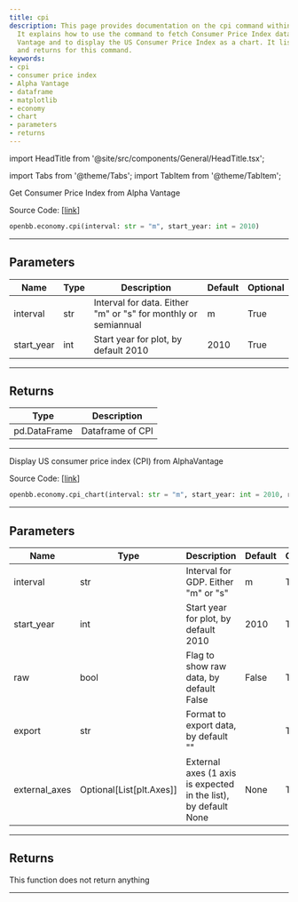 ```yaml
---
title: cpi
description: This page provides documentation on the cpi command within the OpenBBTerminal.
  It explains how to use the command to fetch Consumer Price Index data from Alpha
  Vantage and to display the US Consumer Price Index as a chart. It lists all parameters
  and returns for this command.
keywords:
- cpi
- consumer price index
- Alpha Vantage
- dataframe
- matplotlib
- economy
- chart
- parameters
- returns
---
```


import HeadTitle from '@site/src/components/General/HeadTitle.tsx';

<HeadTitle title="economy.cpi - Reference | OpenBB SDK Docs" />

import Tabs from '@theme/Tabs';
import TabItem from '@theme/TabItem';

<Tabs>
<TabItem value="model" label="Model" default>

Get Consumer Price Index from Alpha Vantage

Source Code: [[link](https://github.com/OpenBB-finance/OpenBB/tree/main/openbb_terminal/economy/alphavantage_model.py#L182)]

```python
openbb.economy.cpi(interval: str = "m", start_year: int = 2010)
```

---

## Parameters

| Name | Type | Description | Default | Optional |
| ---- | ---- | ----------- | ------- | -------- |
| interval | str | Interval for data.  Either "m" or "s" for monthly or semiannual | m | True |
| start_year | int | Start year for plot, by default 2010 | 2010 | True |


---

## Returns

| Type | Description |
| ---- | ----------- |
| pd.DataFrame | Dataframe of CPI |
---

</TabItem>
<TabItem value="view" label="Chart">

Display US consumer price index (CPI) from AlphaVantage

Source Code: [[link](https://github.com/OpenBB-finance/OpenBB/tree/main/openbb_terminal/economy/alphavantage_view.py#L257)]

```python
openbb.economy.cpi_chart(interval: str = "m", start_year: int = 2010, raw: bool = False, export: str = "", external_axes: Optional[List[matplotlib.axes._axes.Axes]] = None)
```

---

## Parameters

| Name | Type | Description | Default | Optional |
| ---- | ---- | ----------- | ------- | -------- |
| interval | str | Interval for GDP.  Either "m" or "s" | m | True |
| start_year | int | Start year for plot, by default 2010 | 2010 | True |
| raw | bool | Flag to show raw data, by default False | False | True |
| export | str | Format to export data, by default "" |  | True |
| external_axes | Optional[List[plt.Axes]] | External axes (1 axis is expected in the list), by default None | None | True |


---

## Returns

This function does not return anything

---

</TabItem>
</Tabs>
